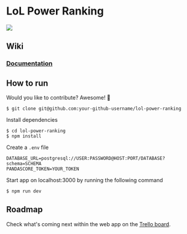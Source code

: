 # LoL Power Ranking

[![](https://img.shields.io/security-headers?style=flat-square&url=https%3A%2F%2Flol-power-ranking.app%2F)](https://shields.io/)

## Wiki

### [Documentation](https://github.com/arnaudmanaranche/lol-power-ranking/wiki/Documentation)

## How to run

Would you like to contribute? Awesome! 👏 

    $ git clone git@github.com:your-github-username/lol-power-ranking

Install dependencies

    $ cd lol-power-ranking
    $ npm install

Create a `.env` file

    DATABASE_URL=postgresql://USER:PASSWORD@HOST:PORT/DATABASE?schema=SCHEMA
    PANDASCORE_TOKEN=YOUR_TOKEN

Start app on localhost:3000 by running the following command

    $ npm run dev

## Roadmap

Check what's coming next within the web app on the [Trello board](https://trello.com/b/ee4e6psd/lol-power-ranking).
